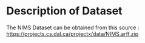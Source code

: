 # Description of Dataset #

The NIMS Dataset can be obtained from this source : https://projects.cs.dal.ca/projectx/data/NIMS.arff.zip
